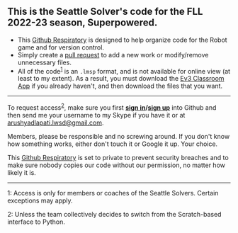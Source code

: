 ## **This is the Seattle Solver's code for the FLL 2022-23 season, Superpowered.**
- This [Github Respiratory]('https://docs.github.com/en/repositories/creating-and-managing-repositories/about-repositories') is designed to help organize code for the Robot game and for version control.
- Simply create a [pull request]('https://docs.github.com/en/pull-requests/collaborating-with-pull-requests/proposing-changes-to-your-work-with-pull-requests/about-pull-requests') to add a new work or modify/remove unnecessary files.
- All of the code<sup>[1](#footnote1)</sup> is an ```.lmsp``` format, and is not available for online view (at least to my extent). As a result, you must download the  [Ev3 Classroom App](https://education.lego.com/en-us/downloads/mindstorms-ev3/software) if you already haven't, and then download the files that you want.
---
To request access<sup>[2](#footnote2)</sup>, make sure you first **[sign in](https://github.com/login)/[sign up](https://github.com/signup?ref_cta=Sign+up&ref_loc=header+logged+out&ref_page=%2F&source=header-home)** into Github and then send me your username to my Skype if you have it or at arushyadlapati.lwsd@gmail.com.

Members, please be responsible and no screwing around. If you don't know how something works, either don't touch it or Google it up. Your choice.

This [Github Respiratory]('https://docs.github.com/en/repositories/creating-and-managing-repositories/about-repositories') is set to private to prevent security breaches and to make sure nobody copies our code without our permission, no matter how likely it is.

---
<a name="footnote1">1</a>: Access is only for members or coaches of the Seattle Solvers. Certain exceptions may apply. 

<a name="footnote2">2</a>: Unless the team collectively decides to switch from the Scratch-based interface to Python.






